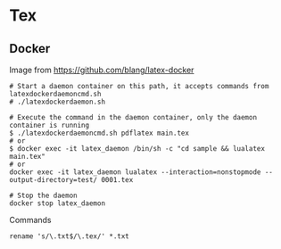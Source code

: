 # Tex

## Docker

Image from https://github.com/blang/latex-docker

	# Start a daemon container on this path, it accepts commands from latexdockerdaemoncmd.sh
	# ./latexdockerdaemon.sh

	# Execute the command in the daemon container, only the daemon container is running
	$ ./latexdockerdaemoncmd.sh pdflatex main.tex
	# or
	$ docker exec -it latex_daemon /bin/sh -c "cd sample && lualatex main.tex"
	# or 
	docker exec -it latex_daemon lualatex --interaction=nonstopmode --output-directory=test/ 0001.tex

	# Stop the daemon
	docker stop latex_daemon

Commands

	rename 's/\.txt$/\.tex/' *.txt

